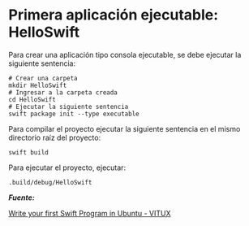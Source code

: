 # Primera aplicación ejecutable: HelloSwift

Para crear una aplicación tipo consola ejecutable, se debe ejecutar la siguiente sentencia:

```shell
# Crear una carpeta
mkdir HelloSwift
# Ingresar a la carpeta creada
cd HelloSwift
# Ejecutar la siguiente sentencia
swift package init --type executable
```

Para compilar el proyecto ejecutar la siguiente sentencia en el mismo directorio raíz del proyecto:

```shell
swift build
```

Para ejecutar el proyecto, ejecutar:

```shell
.build/debug/HelloSwift
```

***Fuente:***

[Write your first Swift Program in Ubuntu - VITUX](https://vitux.com/write-your-first-swift-program-in-ubuntu/)
